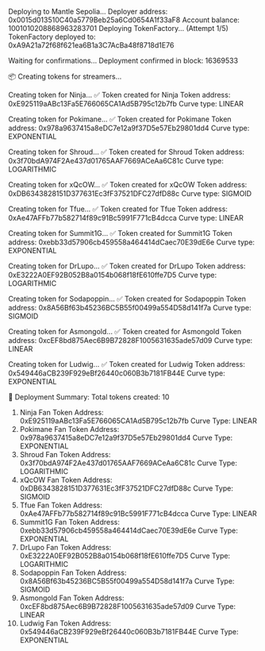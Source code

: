 Deploying to Mantle Sepolia...
Deployer address: 0x0015d013510C40a5779Beb25a6Cd0654A1f33aF8
Account balance: 1001010208868963283701
Deploying TokenFactory... (Attempt 1/5)
TokenFactory deployed to: 0xA9A21a72f68f621ea6B1a3C7AcBa48f8718d1E76

Waiting for confirmations...
Deployment confirmed in block: 16369533

📦 Creating tokens for streamers...

Creating token for Ninja...
✅ Token created for Ninja
Token address: 0xE925119aABc13Fa5E766065CA1Ad5B795c12b7fb
Curve type: LINEAR

Creating token for Pokimane...
✅ Token created for Pokimane
Token address: 0x978a9637415a8eDC7e12a9f37D5e57Eb29801dd4
Curve type: EXPONENTIAL

Creating token for Shroud...
✅ Token created for Shroud
Token address: 0x3f70bdA974F2Ae437d01765AAF7669ACeAa6C81c
Curve type: LOGARITHMIC

Creating token for xQcOW...
✅ Token created for xQcOW
Token address: 0xDB6343828151D377631Ec3fF37521DFC27dfD88c
Curve type: SIGMOID

Creating token for Tfue...
✅ Token created for Tfue
Token address: 0xAe47AFFb77b582714f89c91Bc5991F771cB4dcca
Curve type: LINEAR

Creating token for Summit1G...
✅ Token created for Summit1G
Token address: 0xebb33d57906cb459558a464414dCaec70E39dE6e
Curve type: EXPONENTIAL

Creating token for DrLupo...
✅ Token created for DrLupo
Token address: 0xE3222A0EF92B052B8a0154b068f18fE610ffe7D5
Curve type: LOGARITHMIC

Creating token for Sodapoppin...
✅ Token created for Sodapoppin
Token address: 0x8A56Bf63b45236BC5B55f00499a554D58d141f7a
Curve type: SIGMOID

Creating token for Asmongold...
✅ Token created for Asmongold
Token address: 0xcEF8bd875Aec6B9B72828F1005631635ade57d09
Curve type: LINEAR

Creating token for Ludwig...
✅ Token created for Ludwig
Token address: 0x549446aCB239F929eBf26440c060B3b7181FB44E
Curve type: EXPONENTIAL

🎉 Deployment Summary:
Total tokens created: 10
1. Ninja Fan Token
   Address: 0xE925119aABc13Fa5E766065CA1Ad5B795c12b7fb
   Curve Type: LINEAR
2. Pokimane Fan Token
   Address: 0x978a9637415a8eDC7e12a9f37D5e57Eb29801dd4
   Curve Type: EXPONENTIAL
3. Shroud Fan Token
   Address: 0x3f70bdA974F2Ae437d01765AAF7669ACeAa6C81c
   Curve Type: LOGARITHMIC
4. xQcOW Fan Token
   Address: 0xDB6343828151D377631Ec3fF37521DFC27dfD88c
   Curve Type: SIGMOID
5. Tfue Fan Token
   Address: 0xAe47AFFb77b582714f89c91Bc5991F771cB4dcca
   Curve Type: LINEAR
6. Summit1G Fan Token
   Address: 0xebb33d57906cb459558a464414dCaec70E39dE6e
   Curve Type: EXPONENTIAL
7. DrLupo Fan Token
   Address: 0xE3222A0EF92B052B8a0154b068f18fE610ffe7D5
   Curve Type: LOGARITHMIC
8. Sodapoppin Fan Token
   Address: 0x8A56Bf63b45236BC5B55f00499a554D58d141f7a
   Curve Type: SIGMOID
9. Asmongold Fan Token
   Address: 0xcEF8bd875Aec6B9B72828F1005631635ade57d09
   Curve Type: LINEAR
10. Ludwig Fan Token
   Address: 0x549446aCB239F929eBf26440c060B3b7181FB44E
   Curve Type: EXPONENTIAL
